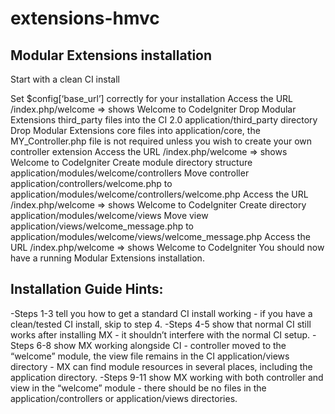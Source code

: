 # extensions-hmvc

## Modular Extensions installation
Start with a clean CI install

Set $config[‘base_url’] correctly for your installation
Access the URL /index.php/welcome => shows Welcome to CodeIgniter
Drop Modular Extensions third_party files into the CI 2.0 application/third_party directory
Drop Modular Extensions core files into application/core, the MY_Controller.php file is not required unless you wish to create your own controller extension
Access the URL /index.php/welcome => shows Welcome to CodeIgniter
Create module directory structure application/modules/welcome/controllers
Move controller application/controllers/welcome.php to application/modules/welcome/controllers/welcome.php
Access the URL /index.php/welcome => shows Welcome to CodeIgniter
Create directory application/modules/welcome/views
Move view application/views/welcome_message.php to application/modules/welcome/views/welcome_message.php
Access the URL /index.php/welcome => shows Welcome to CodeIgniter
You should now have a running Modular Extensions installation.
## Installation Guide Hints:
-Steps 1-3 tell you how to get a standard CI install working - if you have a clean/tested CI install, skip to step 4.
-Steps 4-5 show that normal CI still works after installing MX - it shouldn’t interfere with the normal CI setup.
-Steps 6-8 show MX working alongside CI - controller moved to the “welcome” module, the view file remains in the CI application/views directory - MX can find module resources in several places, including the application directory.
-Steps 9-11 show MX working with both controller and view in the “welcome” module - there should be no files in the application/controllers or application/views directories.
